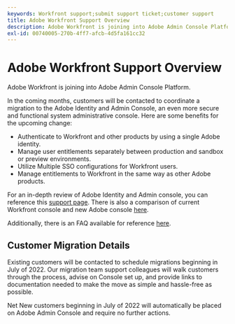 ```yaml
---
keywords: Workfront support;submit support ticket;customer support
title: Adobe Workfront Support Overview
description: Adobe Workfront is joining into Adobe Admin Console Platform.
exl-id: 00740005-270b-4ff7-afcb-4d5fa161cc32
---
```

# Adobe Workfront Support Overview

Adobe Workfront is joining into Adobe Admin Console Platform.
 
In the coming months, customers will be contacted to coordinate a migration to the Adobe Identity and Admin Console, an even more secure and functional system administrative console. Here are some benefits for the upcoming change:

* Authenticate to Workfront and other products by using a single Adobe identity.
* Manage user entitlements separately between production and sandbox or preview environments.
* Utilize Multiple SSO configurations for Workfront users.
* Manage entitlements to Workfront in the same way as other Adobe products.

For an in-depth review of Adobe Identity and Admin console, you can reference this [support page](https://helpx.adobe.com/enterprise/admin-guide.html). There is also a comparison of current Workfront console and new Adobe console [here](https://one.workfront.com/s/document-item?bundleId=the-new-workfront-experience&topicId=Content%2FAdministration_and_Setup%2FGet_started-WF_administration%2Factions-in-admin-console.htm&_LANG=enus).

<!--
New URL for July 27:
https://experienceleague.adobe.com/docs/workfront/using/administration-and-setup/get-started-administration/actions-in-admin-console.html
-->

Additionally, there is an FAQ available for reference [here](faq.md).  

## Customer Migration Details 

Existing customers will be contacted to schedule migrations beginning in July of 2022.  Our migration team support colleagues will walk customers through the process, advise on Console set up, and provide links to documentation needed to make the move as simple and hassle-free as possible.
 
Net New customers beginning in July of 2022 will automatically be placed on Adobe Admin Console and require no further actions.